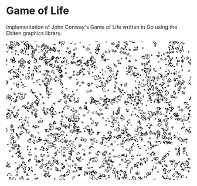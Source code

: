 # Game of Life

Implementation of John Conway's Game of Life written in Go using the Ebiten graphics library.

![output](/res/conway.gif)
